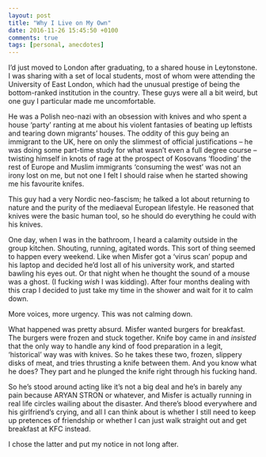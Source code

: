 ```yaml
---
layout: post
title: "Why I Live on My Own"
date: 2016-11-26 15:45:50 +0100
comments: true
tags: [personal, anecdotes]
---
```

I’d just moved to London after graduating, to a shared house in Leytonstone. I was sharing with a set of local students, most of whom were attending the University of East London, which had the unusual prestige of being the bottom-ranked institution in the country. These guys were all a bit weird, but one guy I particular made me uncomfortable.
<!--more-->

He was a Polish neo-nazi with an obsession with knives and who spent a house ‘party’ ranting at me about his violent fantasies of beating up leftists and tearing down migrants’ houses. The oddity of this guy being an immigrant to the UK, here on only the slimmest of official justifications – he was doing some part-time study for what wasn’t even a full degree course – twisting himself in knots of rage at the prospect of Kosovans ‘flooding’ the rest of Europe and Muslim immigrants ‘consuming the west’ was not an irony lost on me, but not one I felt I should raise when he started showing me his favourite knifes.

This guy had a very Nordic neo-fascism; he talked a lot about returning to nature and the purity of the mediaeval European lifestyle. He reasoned that knives were the basic human tool, so he should do everything he could with his knives.

One day, when I was in the bathroom, I heard a calamity outside in the group kitchen. Shouting, running, agitated words. This sort of thing seemed to happen every weekend. Like when Misfer got a ‘virus scan’ popup and his laptop and decided he’d lost all of his university work, and started bawling his eyes out. Or that night when he thought the sound of a mouse was a ghost. (I fucking _wish_ I was kidding). After four months dealing with this crap I decided to just take my time in the shower and wait for it to calm down.

More voices, more urgency. This was not calming down.

What happened was pretty absurd. Misfer wanted burgers for breakfast. The burgers were frozen and stuck together. Knife boy came in and _insisted_ that the only way to handle any kind of food preparation in a legit, ‘historical’ way was with knives. So he takes these two, frozen, slippery disks of meat, and tries thrusting a knife between them. And you know what he does? They part and he plunged the knife right through his fucking hand.

So he’s stood around acting like it’s not a big deal and he’s in barely any pain because ARYAN STRON or whatever, and Misfer is actually running in real life circles wailing about the disaster. And there’s blood everywhere and his girlfriend’s crying, and all I can think about is whether I still need to keep up pretences of friendship or whether I can just walk straight out and get breakfast at KFC instead.

I chose the latter and put my notice in not long after.